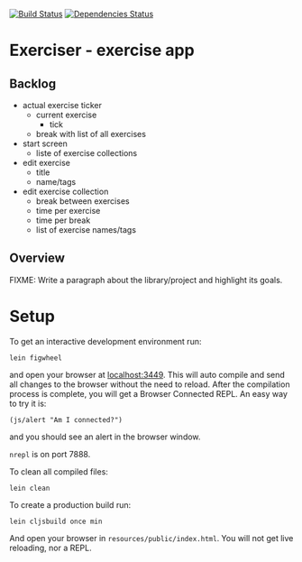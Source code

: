 [![Build Status](https://travis-ci.org/rasmuserik/exerciser.svg?branch=master)](https://travis-ci.org/rasmuserik/exerciser)
[![Dependencies Status](http://jarkeeper.com/rasmuserik/exerciser/status.png)](http://jarkeeper.com/rasmuserik/exerciser)

# Exerciser - exercise app

## Backlog

- actual exercise ticker
  - current exercise
    - tick
  - break with list of all exercises
- start screen
  - liste of exercise collections
- edit exercise
  - title
  - name/tags
- edit exercise collection
  - break between exercises
  - time per exercise
  - time per break
  - list of exercise names/tags


## Overview

FIXME: Write a paragraph about the library/project and highlight its goals.

# Setup

To get an interactive development environment run:

    lein figwheel

and open your browser at [localhost:3449](http://localhost:3449/).
This will auto compile and send all changes to the browser without the
need to reload. After the compilation process is complete, you will
get a Browser Connected REPL. An easy way to try it is:

    (js/alert "Am I connected?")

and you should see an alert in the browser window.

`nrepl` is on port 7888.

To clean all compiled files:

    lein clean

To create a production build run:

    lein cljsbuild once min

And open your browser in `resources/public/index.html`. You will not
get live reloading, nor a REPL. 
